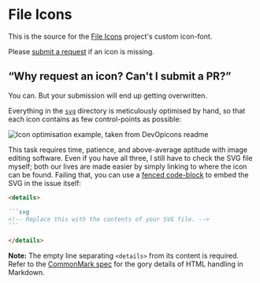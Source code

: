 File Icons
==========

This is the source for the [File Icons][1] project's custom icon-font.

Please [submit a request][2] if an icon is missing.

[1]: https://github.com/file-icons/atom
[2]: https://github.com/file-icons/icons/issues/new


“Why request an icon? Can't I submit a PR?”
--------------------------------------------------------------------------------
You can. But your submission will end up getting overwritten.

Everything in the [`svg`](./svg) directory is meticulously optimised by hand, so
that each icon contains as few control-points as possible:

![Icon optimisation example, taken from DevOpicons readme](https://git.io/JUohT)

This task requires time, patience, and above-average aptitude with image editing
software. Even if you have all three, I still have to check the SVG file myself;
both our lives are made easier by simply linking to where the icon can be found.
Failing that, you can use a [fenced code-block][3] to embed the SVG in the issue
itself:

[3]: https://docs.github.com/articles/creating-and-highlighting-code-blocks

<a name="template"></a>
~~~markdown
<details>

```svg
<!-- Replace this with the contents of your SVG file. -->
```

</details>
~~~

__Note:__
The empty line separating `<details>` from its content is required. Refer to the
[CommonMark spec](https://spec.commonmark.org/current/#html-blocks) for the gory
details of HTML handling in Markdown.
